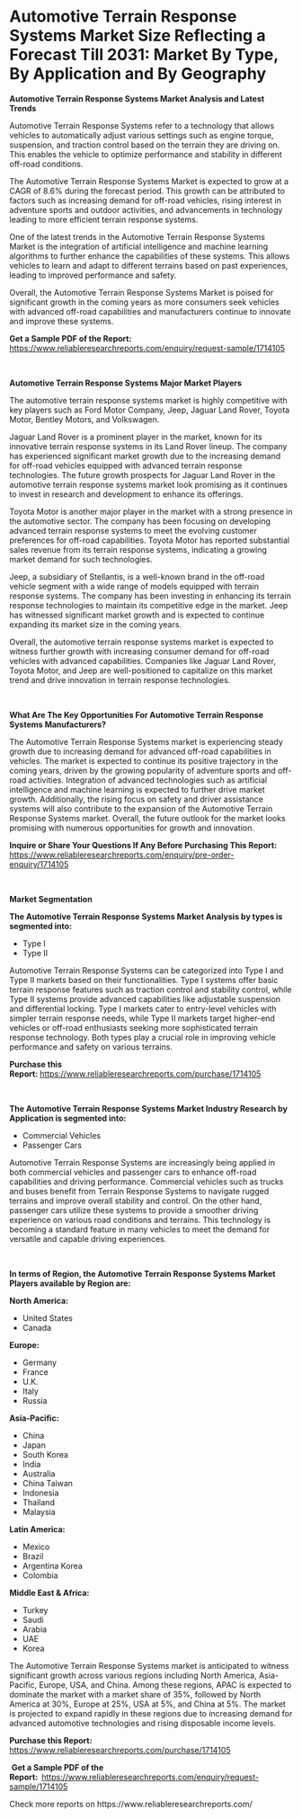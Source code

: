 <p><h1>Automotive Terrain Response Systems Market Size Reflecting a Forecast Till 2031: Market By Type, By Application and By Geography</h1></p><p><strong>Automotive Terrain Response Systems Market Analysis and Latest Trends</strong></p>
<p><p>Automotive Terrain Response Systems refer to a technology that allows vehicles to automatically adjust various settings such as engine torque, suspension, and traction control based on the terrain they are driving on. This enables the vehicle to optimize performance and stability in different off-road conditions.</p><p>The Automotive Terrain Response Systems Market is expected to grow at a CAGR of 8.6% during the forecast period. This growth can be attributed to factors such as increasing demand for off-road vehicles, rising interest in adventure sports and outdoor activities, and advancements in technology leading to more efficient terrain response systems.</p><p>One of the latest trends in the Automotive Terrain Response Systems Market is the integration of artificial intelligence and machine learning algorithms to further enhance the capabilities of these systems. This allows vehicles to learn and adapt to different terrains based on past experiences, leading to improved performance and safety.</p><p>Overall, the Automotive Terrain Response Systems Market is poised for significant growth in the coming years as more consumers seek vehicles with advanced off-road capabilities and manufacturers continue to innovate and improve these systems.</p></p>
<p><strong>Get a Sample PDF of the Report:&nbsp;</strong> <a href="https://www.reliableresearchreports.com/enquiry/request-sample/1714105">https://www.reliableresearchreports.com/enquiry/request-sample/1714105</a></p>
<p>&nbsp;</p>
<p><strong>Automotive Terrain Response Systems Major Market Players</strong></p>
<p><p>The automotive terrain response systems market is highly competitive with key players such as Ford Motor Company, Jeep, Jaguar Land Rover, Toyota Motor, Bentley Motors, and Volkswagen. </p><p>Jaguar Land Rover is a prominent player in the market, known for its innovative terrain response systems in its Land Rover lineup. The company has experienced significant market growth due to the increasing demand for off-road vehicles equipped with advanced terrain response technologies. The future growth prospects for Jaguar Land Rover in the automotive terrain response systems market look promising as it continues to invest in research and development to enhance its offerings.</p><p>Toyota Motor is another major player in the market with a strong presence in the automotive sector. The company has been focusing on developing advanced terrain response systems to meet the evolving customer preferences for off-road capabilities. Toyota Motor has reported substantial sales revenue from its terrain response systems, indicating a growing market demand for such technologies.</p><p>Jeep, a subsidiary of Stellantis, is a well-known brand in the off-road vehicle segment with a wide range of models equipped with terrain response systems. The company has been investing in enhancing its terrain response technologies to maintain its competitive edge in the market. Jeep has witnessed significant market growth and is expected to continue expanding its market size in the coming years.</p><p>Overall, the automotive terrain response systems market is expected to witness further growth with increasing consumer demand for off-road vehicles with advanced capabilities. Companies like Jaguar Land Rover, Toyota Motor, and Jeep are well-positioned to capitalize on this market trend and drive innovation in terrain response technologies.</p></p>
<p>&nbsp;</p>
<p><strong>What Are The Key Opportunities For Automotive Terrain Response Systems Manufacturers?</strong></p>
<p><p>The Automotive Terrain Response Systems market is experiencing steady growth due to increasing demand for advanced off-road capabilities in vehicles. The market is expected to continue its positive trajectory in the coming years, driven by the growing popularity of adventure sports and off-road activities. Integration of advanced technologies such as artificial intelligence and machine learning is expected to further drive market growth. Additionally, the rising focus on safety and driver assistance systems will also contribute to the expansion of the Automotive Terrain Response Systems market. Overall, the future outlook for the market looks promising with numerous opportunities for growth and innovation.</p></p>
<p><strong>Inquire or Share Your Questions If Any Before Purchasing This Report:</strong> <a href="https://www.reliableresearchreports.com/enquiry/pre-order-enquiry/1714105">https://www.reliableresearchreports.com/enquiry/pre-order-enquiry/1714105</a></p>
<p>&nbsp;</p>
<p><strong>Market Segmentation</strong></p>
<p><strong>The Automotive Terrain Response Systems Market Analysis by types is segmented into:</strong></p>
<p><ul><li>Type I</li><li>Type II</li></ul></p>
<p><p>Automotive Terrain Response Systems can be categorized into Type I and Type II markets based on their functionalities. Type I systems offer basic terrain response features such as traction control and stability control, while Type II systems provide advanced capabilities like adjustable suspension and differential locking. Type I markets cater to entry-level vehicles with simpler terrain response needs, while Type II markets target higher-end vehicles or off-road enthusiasts seeking more sophisticated terrain response technology. Both types play a crucial role in improving vehicle performance and safety on various terrains.</p></p>
<p><strong>Purchase this Report:&nbsp;</strong><a href="https://www.reliableresearchreports.com/purchase/1714105">https://www.reliableresearchreports.com/purchase/1714105</a></p>
<p>&nbsp;</p>
<p><strong>The Automotive Terrain Response Systems Market Industry Research by Application is segmented into:</strong></p>
<p><ul><li>Commercial Vehicles</li><li>Passenger Cars</li></ul></p>
<p><p>Automotive Terrain Response Systems are increasingly being applied in both commercial vehicles and passenger cars to enhance off-road capabilities and driving performance. Commercial vehicles such as trucks and buses benefit from Terrain Response Systems to navigate rugged terrains and improve overall stability and control. On the other hand, passenger cars utilize these systems to provide a smoother driving experience on various road conditions and terrains. This technology is becoming a standard feature in many vehicles to meet the demand for versatile and capable driving experiences.</p></p>
<p>&nbsp;</p>
<p><strong>In terms of Region, the Automotive Terrain Response Systems Market Players available by Region are:</strong></p>
<p>
    <p> <strong> North America: </strong>
        <ul>
            <li>United States</li>
            <li>Canada</li>
        </ul>
        </p> 
    <p> <strong> Europe: </strong>
        <ul>
            <li>Germany</li>
            <li>France</li>
            <li>U.K.</li>
            <li>Italy</li>
            <li>Russia</li>
        </ul>
        </p> 
    <p> <strong> Asia-Pacific: </strong>
        <ul>
            <li>China</li>
            <li>Japan</li>
            <li>South Korea</li>
            <li>India</li>
            <li>Australia</li>
            <li>China Taiwan</li>
            <li>Indonesia</li>
            <li>Thailand</li>
            <li>Malaysia</li>
        </ul>
        </p> 
    <p> <strong> Latin America: </strong>
        <ul>
            <li>Mexico</li>
            <li>Brazil</li>
            <li>Argentina Korea</li>
            <li>Colombia</li>
        </ul>
        </p> 
    <p> <strong> Middle East & Africa: </strong>
        <ul>
            <li>Turkey</li>
            <li>Saudi</li>
            <li>Arabia</li>
            <li>UAE</li>
            <li>Korea</li>
        </ul>
    </p>
    </p>
<p><p>The Automotive Terrain Response Systems market is anticipated to witness significant growth across various regions including North America, Asia-Pacific, Europe, USA, and China. Among these regions, APAC is expected to dominate the market with a market share of 35%, followed by North America at 30%, Europe at 25%, USA at 5%, and China at 5%. The market is projected to expand rapidly in these regions due to increasing demand for advanced automotive technologies and rising disposable income levels.</p></p>
<p><strong>Purchase this Report: </strong><a href="https://www.reliableresearchreports.com/purchase/1714105">https://www.reliableresearchreports.com/purchase/1714105</a></p>
<p>&nbsp;<strong>Get a Sample PDF of the Report:&nbsp;&nbsp;</strong><a href="https://www.reliableresearchreports.com/enquiry/request-sample/1714105">https://www.reliableresearchreports.com/enquiry/request-sample/1714105</a></p>
<p><strong></strong></p>
<p>Check more reports on https://www.reliableresearchreports.com/</p>